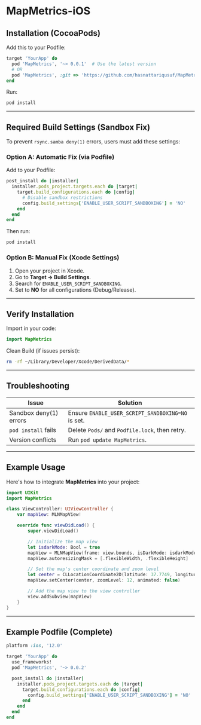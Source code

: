 # MapMetrics-iOS

## Installation (CocoaPods)

Add this to your Podfile:

```ruby
target 'YourApp' do  
  pod 'MapMetrics', '~> 0.0.1'  # Use the latest version  
  # OR
  pod 'MapMetrics', :git => 'https://github.com/hasnattariqusuf/MapMetrics-iOS.git', :tag => '0.0.1'
end
```

Run:

```bash
pod install  
```

---

## Required Build Settings (Sandbox Fix)

To prevent `rsync.samba deny(1)` errors, users must add these settings:

### Option A: Automatic Fix (via Podfile)

Add to your Podfile:

```ruby
post_install do |installer|  
  installer.pods_project.targets.each do |target|  
    target.build_configurations.each do |config|  
      # Disable sandbox restrictions  
      config.build_settings['ENABLE_USER_SCRIPT_SANDBOXING'] = 'NO'  
    end  
  end  
end  
```

Then run:

```bash
pod install  
```

### Option B: Manual Fix (Xcode Settings)

1. Open your project in Xcode.
2. Go to **Target → Build Settings**.
3. Search for `ENABLE_USER_SCRIPT_SANDBOXING`.
4. Set to **NO** for all configurations (Debug/Release).

---

## Verify Installation

Import in your code:

```swift
import MapMetrics  
```

Clean Build (if issues persist):

```bash
rm -rf ~/Library/Developer/Xcode/DerivedData/*  
```

---

## Troubleshooting

| Issue                     | Solution  |
|---------------------------|-----------|
| Sandbox deny(1) errors    | Ensure `ENABLE_USER_SCRIPT_SANDBOXING=NO` is set. |
| `pod install` fails       | Delete `Pods/` and `Podfile.lock`, then retry. |
| Version conflicts         | Run `pod update MapMetrics`. |

---

## Example Usage

Here's how to integrate **MapMetrics** into your project:

```swift
import UIKit
import MapMetrics

class ViewController: UIViewController {
    var mapView: MLNMapView!

    override func viewDidLoad() {
        super.viewDidLoad()

        // Initialize the map view
        let isdarkMode: Bool = true
        mapView = MLNMapView(frame: view.bounds, isDarkMode: isdarkMode)
        mapView.autoresizingMask = [.flexibleWidth, .flexibleHeight]

        // Set the map's center coordinate and zoom level
        let center = CLLocationCoordinate2D(latitude: 37.7749, longitude: -122.4194) // San Francisco
        mapView.setCenter(center, zoomLevel: 12, animated: false)

        // Add the map view to the view controller
        view.addSubview(mapView)
    }
}
```

---

## Example Podfile (Complete)

```ruby
platform :ios, '12.0'  

target 'YourApp' do  
  use_frameworks!  
  pod 'MapMetrics', '~> 0.0.2'  

  post_install do |installer|  
    installer.pods_project.targets.each do |target|  
      target.build_configurations.each do |config|  
        config.build_settings['ENABLE_USER_SCRIPT_SANDBOXING'] = 'NO'  
      end  
    end  
  end  
end  
```

